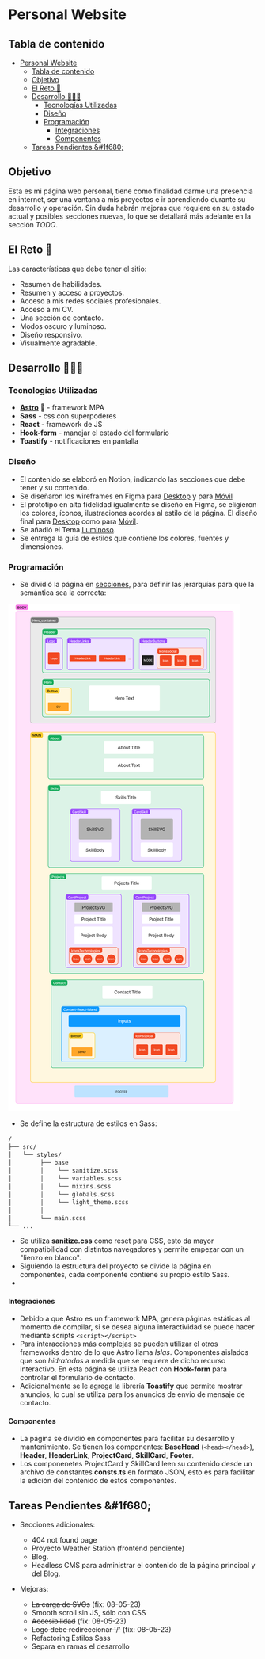 # Personal Website

## Tabla de contenido
- [Personal Website](#personal-website)
  - [Tabla de contenido](#tabla-de-contenido)
  - [Objetivo](#objetivo)
  - [El Reto 🤺](#el-reto-)
  - [Desarrollo 🧑🏻‍💻](#desarrollo-)
    - [Tecnologías Utilizadas](#tecnologías-utilizadas)
    - [Diseño](#diseño)
    - [Programación](#programación)
      - [Integraciones](#integraciones)
      - [Componentes](#componentes)
  - [Tareas Pendientes \&#1f680;](#tareas-pendientes-1f680)

## Objetivo
Esta es mi página web personal, tiene como finalidad darme una presencia en internet, ser una ventana a mis proyectos e ir aprendiendo durante su desarrollo y operación. Sin duda habrán mejoras que requiere en su estado actual y posibles secciones nuevas, lo que se detallará más adelante en la sección *TODO*.

## El Reto 🤺
Las características que debe tener el sitio:
- Resumen de habilidades.
- Resumen y acceso a proyectos.
- Acceso a mis redes sociales profesionales.
- Acceso a mi CV.
- Una sección de contacto.
- Modos oscuro y luminoso.
- Diseño responsivo.
- Visualmente agradable.

## Desarrollo 🧑🏻‍💻
### Tecnologías Utilizadas
- **[Astro](https://astro.build/)** 🚀 - framework MPA
- **Sass** - css con superpoderes
- **React** - framework de JS
- **Hook-form** - manejar el estado del formulario
- **Toastify** - notificaciones en pantalla

### Diseño
- El contenido se elaboró en Notion, indicando las secciones que debe tener y su contenido.
- Se diseñaron los wireframes en Figma para [Desktop](https://github.com/walkeralfaro/personal_website/blob/main/design/Home%20-%20Desktop.jpg) y para [Móvil](https://github.com/walkeralfaro/personal_website/blob/main/design/Home%20-%20Mobile.png)
- El prototipo en alta fidelidad igualmente se diseño en Figma, se eligieron los colores, íconos, ilustraciones acordes al estilo de la página. El diseño final para [Desktop](https://github.com/walkeralfaro/personal_website/blob/main/design/Webpage.png) como para [Móvil](https://github.com/walkeralfaro/personal_website/blob/main/design/Phone.png).
- Se añadió el Tema [Luminoso](https://github.com/walkeralfaro/personal_website/blob/main/design/Webpage%20-light.png).
- Se entrega la guía de estilos que contiene los colores, fuentes y dimensiones.

### Programación
- Se dividió la página en [secciones](https://github.com/walkeralfaro/personal_website/blob/main/design/personal%20page%20structure.png), para definir las jerarquías para que la semántica sea la correcta:

![Estructura del frontend](./design/personal%20page%20structure.png)

- Se define la estructura de estilos en Sass:

```
/
├── src/
│   └── styles/
│        ├── base
│        │    └── sanitize.scss
│        │    └── variables.scss
│        │    └── mixins.scss
│        │    └── globals.scss
│        │    └── light_theme.scss
│        │
│        └── main.scss
└── ...
```
- Se utiliza **sanitize.css** como reset para CSS, esto da mayor compatibilidad con distintos navegadores y permite empezar con un "lienzo en blanco".
- Siguiendo la estructura del proyecto se divide la página en componentes, cada componente contiene su propio estilo Sass.
- 
#### Integraciones
- Debido a que Astro es un framework MPA, genera páginas estáticas al momento de compilar, si se desea alguna interactividad se puede hacer mediante scripts ```<script></script>```
- Para interacciones más complejas se pueden utilizar el otros frameworks dentro de lo que Astro llama *Islas*. Componentes aislados que son *hidratados* a medida que se requiere de dicho recurso interactivo. En esta página se utiliza React con **Hook-form** para controlar el formulario de contacto.
- Adicionalmente se le agrega la librería **Toastify** que permite mostrar anuncios, lo cual se utiliza para los anuncios de envio de mensaje de contacto.

#### Componentes
- La página se dividió en componentes para facilitar su desarrollo y mantenimiento. Se tienen los componentes: **BaseHead** (```<head></head>```), **Header**, **HeaderLink**, **ProjectCard**, **SkillCard**, **Footer**.
- Los componenetes ProjectCard y SkillCard leen su contenido desde un archivo de constantes **consts.ts** en formato JSON, esto es para facilitar la edición del contenido de estos componentes.

## Tareas Pendientes &#1f680;

- Secciones adicionales:
  - 404 not found page
  - Proyecto Weather Station (frontend pendiente)
  - Blog.
  - Headless CMS para administrar el contenido de la página principal y del Blog.

- Mejoras:
  - ~~La carga de SVGs~~ (fix: 08-05-23)
  - Smooth scroll sin JS, sólo con CSS
  - ~~Accesibilidad~~ (fix: 08-05-23)
  - ~~Logo debe redireccionar '/'~~ (fix: 08-05-23)
  - Refactoring Estilos Sass
  - Separa en ramas el desarrollo